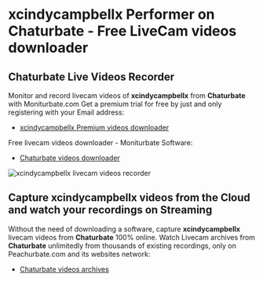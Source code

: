 # xcindycampbellx Performer on Chaturbate - Free LiveCam videos downloader

## Chaturbate Live Videos Recorder

Monitor and record livecam videos of **xcindycampbellx** from **Chaturbate** with Moniturbate.com
Get a premium trial for free by just and only registering with your Email address:
* [xcindycampbellx Premium videos downloader](https://moniturbate.com/request-demo-licence-key.html)

Free livecam videos downloader - Moniturbate Software:
* [Chaturbate videos downloader](https://moniturbate.com/moniturbate-download-software.html)

![xcindycampbellx livecam videos recorder](https://peachurnet.com/templates/moniturbate-software.png)


## Capture xcindycampbellx videos from the Cloud and watch your recordings on Streaming

Without the need of downloading a software, capture **xcindycampbellx** livecam videos from **Chaturbate** 100% online.
Watch Livecam archives from **Chaturbate** unlimitedly from thousands of existing recordings, only on Peachurbate.com and its websites network:
* [Chaturbate videos archives](https://peachurnet.com/)